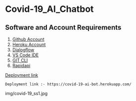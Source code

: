 # Covid-19_AI_Chatbot


## Software and Account Requirements 
1. [Github Account](https://github.com/)
2. [Heroku Account](https://id.heroku.com/login)
3. [Dialogflow](https://dialogflow.cloud.google.com/)
4. [VS Code IDE](https://code.visualstudio.com/download)
5. [GIT CLI](https://git-scm.com/downloads)
6. [Rapidapi](https://rapidapi.com/)


[Deployment link](https://covid-19-ai-bot.herokuapp.com/)


```
Deployment link :- https://covid-19-ai-bot.herokuapp.com/ 
```
img/covid-19_ss1.jpg
